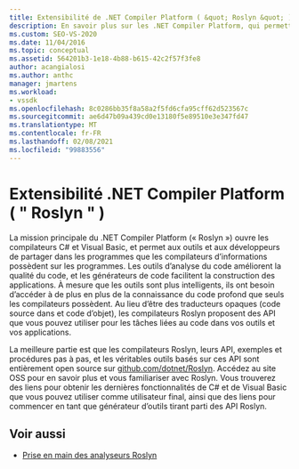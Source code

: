 ```yaml
---
title: Extensibilité de .NET Compiler Platform ( &quot; Roslyn &quot; ) | Microsoft Docs
description: En savoir plus sur les .NET Compiler Platform, qui permettent aux outils et aux développeurs de partager dans les riches informations que les compilateurs ont sur les programmes.
ms.custom: SEO-VS-2020
ms.date: 11/04/2016
ms.topic: conceptual
ms.assetid: 564201b3-1e18-4b88-b615-42c2f57f3fe8
author: acangialosi
ms.author: anthc
manager: jmartens
ms.workload:
- vssdk
ms.openlocfilehash: 8c0286bb35f8a58a2f5fd6cfa95cff62d523567c
ms.sourcegitcommit: ae6d47b09a439cd0e13180f5e89510e3e347fd47
ms.translationtype: MT
ms.contentlocale: fr-FR
ms.lasthandoff: 02/08/2021
ms.locfileid: "99883556"
---
```

# <a name="net-compiler-platform-quotroslynquot-extensibility"></a>Extensibilité .NET Compiler Platform ( &quot; Roslyn &quot; )
La mission principale du .NET Compiler Platform (« Roslyn ») ouvre les compilateurs C# et Visual Basic, et permet aux outils et aux développeurs de partager dans les programmes que les compilateurs d’informations possèdent sur les programmes. Les outils d’analyse du code améliorent la qualité du code, et les générateurs de code facilitent la construction des applications. À mesure que les outils sont plus intelligents, ils ont besoin d’accéder à de plus en plus de la connaissance du code profond que seuls les compilateurs possèdent. Au lieu d’être des traducteurs opaques (code source dans et code d’objet), les compilateurs Roslyn proposent des API que vous pouvez utiliser pour les tâches liées au code dans vos outils et vos applications.

 La meilleure partie est que les compilateurs Roslyn, leurs API, exemples et procédures pas à pas, et les véritables outils basés sur ces API sont entièrement open source sur [github.com/dotnet/Roslyn](https://github.com/dotnet/Roslyn). Accédez au site OSS pour en savoir plus et vous familiariser avec Roslyn. Vous trouverez des liens pour obtenir les dernières fonctionnalités de C# et de Visual Basic que vous pouvez utiliser comme utilisateur final, ainsi que des liens pour commencer en tant que générateur d’outils tirant parti des API Roslyn.

## <a name="see-also"></a>Voir aussi
- [Prise en main des analyseurs Roslyn](../extensibility/getting-started-with-roslyn-analyzers.md)
